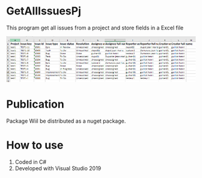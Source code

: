 # GetAllIssuesPj

This program get all issues from a project and store fields in a Excel file

![alt text](https://github.com/guihen01/GetAllIssuesPj/blob/main/Doc/Capture-Excel.PNG "Logo Title Text 1")

# Publication

Package Wiil be distributed as a nuget package. 

# How to use

1. Coded in C#
2. Developed with Visual Studio 2019
